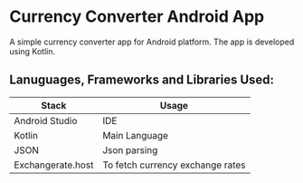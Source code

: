 # **Currency Converter Android App**

A simple currency converter app for Android platform. The app is developed using Kotlin.
<br/>

## **Lanuguages, Frameworks and Libraries Used:**

| Stack              | Usage                            |
| ------------------ | -------------------------------- |
| Android Studio     | IDE                              |
| Kotlin             | Main Language                    |
| JSON               | Json parsing                     |
| Exchangerate.host  | To fetch currency exchange rates |

<br/>
